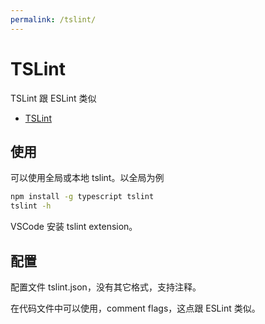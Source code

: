 ```yaml
---
permalink: /tslint/
---
```


# TSLint

TSLint 跟 ESLint 类似

- [TSLint](https://palantir.github.io/tslint/usage/rule-flags/)

## 使用

可以使用全局或本地 tslint。以全局为例

```sh
npm install -g typescript tslint
tslint -h
```

VSCode 安装 tslint extension。

## 配置

配置文件 tslint.json，没有其它格式，支持注释。

在代码文件中可以使用，comment flags，这点跟 ESLint 类似。
